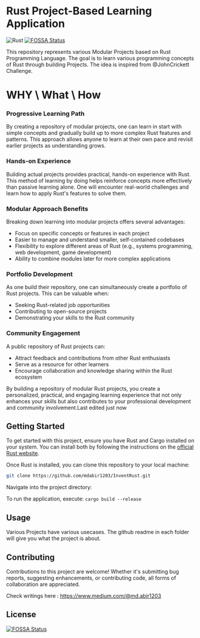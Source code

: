 # Rust Project-Based Learning Application
![Rust](https://github.com/user-attachments/assets/2f2412bf-9ff9-4656-b64c-4f99521c59a8)
[![FOSSA Status](https://app.fossa.com/api/projects/git%2Bgithub.com%2Fmdabir1203%2FModular-Rust-Learning.svg?type=shield)](https://app.fossa.com/projects/git%2Bgithub.com%2Fmdabir1203%2FModular-Rust-Learning?ref=badge_shield)



This repository represents various Modular Projects based on Rust Programming Language. The goal is to learn various programming concepts of Rust through building Projects. The idea is inspired from @JohnCrickett Challenge. 

# WHY \ What \ How 

### Progressive Learning Path
By creating a repository of modular projects, one can learn in start with simple concepts and gradually build up to more complex Rust features and patterns. This approach allows anyone to learn at their own pace and revisit earlier projects as understanding grows.
### Hands-on Experience
Building actual projects provides practical, hands-on experience with Rust. This method of learning by doing helps reinforce concepts more effectively than passive learning alone. One will encounter real-world challenges and learn how to apply Rust's features to solve them.

### Modular Approach Benefits
Breaking down learning into modular projects offers several advantages:

- Focus on specific concepts or features in each project
- Easier to manage and understand smaller, self-contained codebases
- Flexibility to explore different areas of Rust (e.g., systems programming, web development, game development)
- Ability to combine modules later for more complex applications

### Portfolio Development
As one build their repository, one can simultaneously create a portfolio of Rust projects. This can be valuable when:

- Seeking Rust-related job opportunities
- Contributing to open-source projects
- Demonstrating your skills to the Rust community

### Community Engagement
A public repository of Rust projects can:

- Attract feedback and contributions from other Rust enthusiasts
- Serve as a resource for other learners
- Encourage collaboration and knowledge sharing within the Rust ecosystem

By building a repository of modular Rust projects, you create a personalized, practical, and engaging learning experience that not only enhances your skills but also contributes to your professional development and community involvement.Last edited just now

## Getting Started

To get started with this project, ensure you have Rust and Cargo installed on your system. You can install both by following the instructions on the [official Rust website](https://www.rust-lang.org/tools/install).

Once Rust is installed, you can clone this repository to your local machine:

```bash
git clone https://github.com/mdabir1203/InventRust.git
```

Navigate into the project directory:

To run the application, execute: ``` cargo build --release ```

## Usage

Various Projects have various usecases. The github readme in each folder will give you what the project is about.

## Contributing

Contributions to this project are welcome! Whether it's submitting bug reports, suggesting enhancements, or contributing code, all forms of collaboration are appreciated.

Check writings here : https://www.medium.com/@md.abir1203


## License
[![FOSSA Status](https://app.fossa.com/api/projects/git%2Bgithub.com%2Fmdabir1203%2FModular-Rust-Learning.svg?type=large)](https://app.fossa.com/projects/git%2Bgithub.com%2Fmdabir1203%2FModular-Rust-Learning?ref=badge_large)
